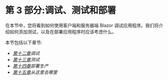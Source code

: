 # 第 3 部分:调试、测试和部署

在本节中，您将看到如何使用客户端和服务器端 Blazor 调试应用程序。我们将介绍如何添加测试，以及在部署应用程序时应该考虑什么。

本节包括以下章节:

*   [*第十二章*](12.html#_idTextAnchor182)*调试*
*   [*第十三章*](13.html#_idTextAnchor190)*测试*
*   [*第十四章*](14.html#_idTextAnchor201)*部署生产*
*   [*第十五章*](15.html#_idTextAnchor210)*从这里去哪里*